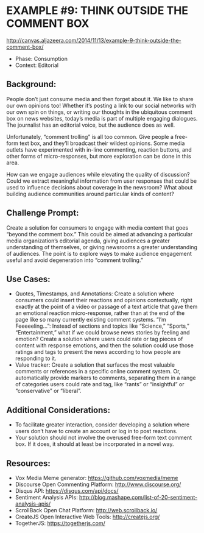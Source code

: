 EXAMPLE #9: THINK OUTSIDE THE COMMENT BOX
=========================================

http://canvas.aljazeera.com/2014/11/13/example-9-think-outside-the-comment-box/

* Phase: Consumption
* Context: Editorial

## Background:

People don’t just consume media and then forget about it. We like to share our own opinions too! Whether it’s posting a link to our social networks with our own spin on things, or writing our thoughts in the ubiquitous comment box on news websites, today’s media is part of multiple engaging dialogues. The journalist has an editorial voice, but the audience does as well.

Unfortunately, “comment trolling” is all too common. Give people a free-form text box, and they’ll broadcast their wildest opinions. Some media outlets have experimented with in-line commenting, reaction buttons, and other forms of micro-responses, but more exploration can be done in this area.

How can we engage audiences while elevating the quality of discussion? Could we extract meaningful information from user responses that could be used to influence decisions about coverage in the newsroom? What about building audience communities around particular kinds of content?

## Challenge Prompt:

Create a solution for consumers to engage with media content that goes “beyond the comment box.” This could be aimed at advancing a particular media organization’s editorial agenda, giving audiences a greater understanding of themselves, or giving newsrooms a greater understanding of audiences. The point is to explore ways to make audience engagement useful and avoid degeneration into “comment trolling.”

## Use Cases:

* Quotes, Timestamps, and Annotations: Create a solution where consumers could insert their reactions and opinions contextually, right exactly at the point of a video or passage of a text article that gave them an emotional reaction micro-response, rather than at the end of the page like so many currently existing comment systems.
“I’m Feeeeeling…”: Instead of sections and topics like “Science,” “Sports,” “Entertainment,” what if we could browse news stories by feeling and emotion? Create a solution where users could rate or tag pieces of content with response emotions, and then the solution could use those ratings and tags to present the news according to how people are responding to it.
* Value tracker: Create a solution that surfaces the most valuable comments or references in a specific online comment system. Or, automatically provide markers to comments, separating them in a range of categories users could rate and tag, like “rants” or “insightful” or “conservative” or “liberal”.
 
## Additional Considerations:

* To facilitate greater interaction, consider developing a solution where users don’t have to create an account or log in to post reactions.
* Your solution should not involve the overused free-form text comment box. If it does, it should at least be incorporated in a novel way.

## Resources:

* Vox Media Meme generator: https://github.com/voxmedia/meme
* Discourse Open Commenting Platform: http://www.discourse.org/
* Disqus API: https://disqus.com/api/docs/
* Sentiment Analysis APIs: http://blog.mashape.com/list-of-20-sentiment-analysis-apis/
* ScrollBack Open Chat Platform: http://web.scrollback.io/
* CreateJS Open Interactive Web Tools: http://createjs.org/
* TogetherJS: https://togetherjs.com/
